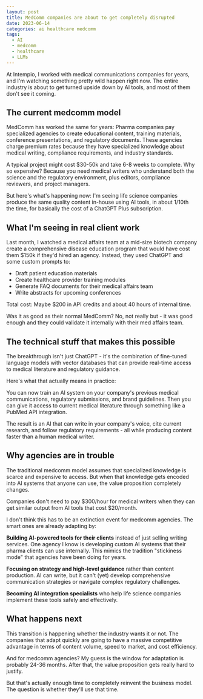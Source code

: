 ```yaml
---
layout: post
title: MedComm companies are about to get completely disrupted
date: 2023-06-14
categories: ai healthcare medcomm
tags:
  - AI
  - medcomm
  - healthcare
  - LLMs
---
```


At Intempio, I worked with medical communications companies for years, and I'm watching something pretty wild happen right now. The entire industry is about to get turned upside down by AI tools, and most of them don't see it coming.

## The current medcomm model 

MedComm has worked the same for years: Pharma companies pay specialized agencies to create educational content, training materials, conference presentations, and regulatory documents. These agencies charge premium rates because they have specialized knowledge about medical writing, compliance requirements, and industry standards.

A typical project might cost $30-50k and take 6-8 weeks to complete. Why so expensive? Because you need medical writers who understand both the science and the regulatory environment, plus editors, compliance reviewers, and project managers.

But here's what's happening now: I'm seeing life science companies produce the same quality content in-house using AI tools, in about 1/10th the time, for basically the cost of a ChatGPT Plus subscription.

## What I'm seeing in real client work

Last month, I watched a medical affairs team at a mid-size biotech company create a comprehensive disease education program that would have cost them $150k if they'd hired an agency. Instead, they used ChatGPT and some custom prompts to:

- Draft patient education materials
- Create healthcare provider training modules  
- Generate FAQ documents for their medical affairs team
- Write abstracts for upcoming conferences

Total cost: Maybe $200 in API credits and about 40 hours of internal time.

Was it as good as their normal MedComm? No, not really but - it was good enough and they could validate it internally with their med affairs team.
## The technical stuff that makes this possible

The breakthrough isn't just ChatGPT - it's the combination of fine-tuned language models with vector databases that can provide real-time access to medical literature and regulatory guidance.

Here's what that actually means in practice:

You can now train an AI system on your company's previous medical communications, regulatory submissions, and brand guidelines. Then you can give it access to current medical literature through something like a PubMed API integration. 

The result is an AI that can write in your company's voice, cite current research, and follow regulatory requirements - all while producing content faster than a human medical writer.

## Why agencies are in trouble

The traditional medcomm model assumes that specialized knowledge is scarce and expensive to access. But when that knowledge gets encoded into AI systems that anyone can use, the value proposition completely changes.

Companies don't need to pay $300/hour for medical writers when they can get similar output from AI tools that cost $20/month.

I don't think this has to be an extinction event for medcomm agencies. The smart ones are already adapting by:

**Building AI-powered tools for their clients** instead of just selling writing services. One agency I know is developing custom AI systems that their pharma clients can use internally. This mimics the tradition "stickiness mode" that agencies have been doing for years. 

**Focusing on strategy and high-level guidance** rather than content production. AI can write, but it can't (yet) develop comprehensive communication strategies or navigate complex regulatory challenges.

**Becoming AI integration specialists** who help life science companies implement these tools safely and effectively.

## What happens next

This transition is happening whether the industry wants it or not. The companies that adapt quickly are going to have a massive competitive advantage in terms of content volume, speed to market, and cost efficiency.

And for medcomm agencies? My guess is the window for adaptation is probably 24-36 months. After that, the value proposition gets really hard to justify.

But that's actually enough time to completely reinvent the business model. The question is whether they'll use that time.

